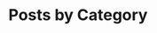 ---
title: "Posts by Category"
layout: categories
permalink: /categories/
toc: true
toc_sticky: true
author_profile: true
---